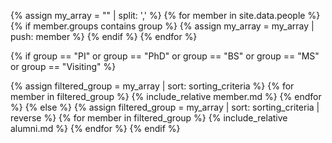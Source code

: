 {% assign my_array = "" | split: ',' %}
{% for member in site.data.people %}
{% if member.groups contains group %}
{% assign my_array = my_array | push: member %}
{% endif %}
{% endfor %}

<!-- <script>
function convertSemester(array){
        if (array[0] == "Fall"){
            array[0] = "2";
        }else if(array[0] == "Spring"){
            array[0] = "0";
        }else if(array[0] == "Summer"){
            array[0] = "1";
        }
        console.log(array);
        return array;
    } 
</script> -->


<div class="row">
{% if group == "PI" or group ==  "PhD" or group ==  "BS"  or group ==  "MS" or group == "Visiting" %}
<!-- <script>
var products = [
    {% for member in my_array %}                              // Liquid
        { self: '{{member}}', startDate: '{{ member.bio.start }}' }, // JS & Liquid
    {% endfor %}                                                   // Liquid
].sort(function(productA, productB){
let tempA = productA.startDate.split(" ");
let tempB = productB.startDate.split(" ");
tempA = convertSemester(tempA);
tempB = convertSemester(tempB);
if (tempA[1] < tempB[1]) {
    return -1;
} else if (tempA[1] > tempB[1]) {
    return 1;
} else {
    if (tempA[0] < tempB[0]){
        return -1;
    }else if (tempA[0] > tempB[0]){
        return 1;
    }else{
        return 0;
    }
}
}); 
</script>-->

{% assign filtered_group = my_array | sort: sorting_criteria %}
{% for member in filtered_group %}
{% include_relative member.md %}
{% endfor %}
{% else %}
{% assign filtered_group = my_array | sort: sorting_criteria | reverse %}
{% for member in filtered_group %}
{% include_relative alumni.md %}
{% endfor %}
{% endif %}
</div>